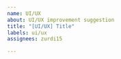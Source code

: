 ```yaml
---
name: UI/UX
about: UI/UX improvement suggestion
title: "[UI/UX] Title"
labels: ui/ux
assignees: zurdi15

---
```



